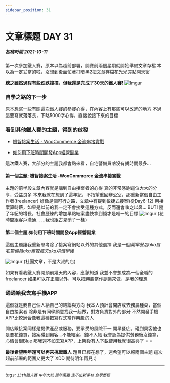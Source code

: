 ```yaml
---
sidebar_position: 31
---
```


# 文章標題 DAY 31

##### 初稿時間 2021-10-11

第一次參加鐵人賽，原本以為超前部署，開賽前兩個星期就開始準備文章存檔
本以為一定妥當的啦，沒想到後面忙著打暗黑2把文章存檔花光光差點開天窗

**總之雖然過程有些跌跌撞撞，但我還是完成了30天的鐵人賽!**
![Imgur](https://i.imgur.com/csKNJXa.jpg)

### 自學之路的下一步

原本想寫一些有關這次鐵人賽的參賽心得，在內容上有那些可以改進的地方
不過這要寫就落落長，下略5000字心得，直接說接下來的目標

### 看到其他鐵人賽的主題，得到的啟發

* [機智接案生活 - WooCommerce 金流串接實戰](https://ithelp.ithome.com.tw/users/20133765/ironman/4367)

* [如何用下班時間開發App經營副業](https://ithelp.ithome.com.tw/users/20141356/ironman/4586)

這次鐵人賽，大部分的主題我都會點來看，自宅警備員啥沒有就時間最多...

#### 第一個主題: 機智接案生活 -WooCommerce 金流串接實戰

主題的前半段文章內容就是講到自由接案者的心得
真的非常感謝這位大大的分享，受益良多
本來我就在想到了這年紀，不指望重回辦公室，那重新當個自由工作者(freelancer)
好像是個可行之路，文章中有提到敏捷式接案(從Day6-12)
用接案算時薪，如果是以前的我一定不會接受這種方式，反而還會嗤之以鼻...
BUT! 隨了年紀的增長，社會歷練的增加早點結案盡快拿到錢才是唯一的目標
![Imgur](https://i.imgur.com/TJcoMsu.png)
(花時間跟客戶溝通... ...我也跟古見硝子一樣)

#### 第二個主題:如何用下班時間開發App經營副業

這個主題讓我重新思考除了接案寫網站以外的其他選擇
我是一個*開早餐店aka自宅警備員aka實習農夫aka烘焙學徒*

![Imgur](https://i.imgur.com/BkMK6PO.png)
(社團文章，不是大叔的店)

如果有看我鐵人賽開頭前幾天的內容，應該知道
我並不會想成為一個全職的freelancer
如果可以在正職以外，可以把興趣當作副業來做，是我的理想

### 通通給我去寫手機APP

這個就是我自己個人給自己的結論與方向
我本人預計會開店或去務農種菜，當個自由接案者
除非是有同學願意找我一起做，對方負責對外的部分
不然開發手機APP比較適合像我這種把寫程式當作興趣的人

開店跟接案同樣是提供產品或服務，要承受的風險不一
開早餐店，碰到奧客他也是要花錢買，接案碰到奧客...不能結案、錢不入帳
我會認為提供勞務後沒錢拿，心情會很Blue
那我還不如去寫APP，上架後有人下載使用我就很高興了 = =

**最後希望明年還可以再來挑戰鐵人**
題目已經在想了，還希望可以報兩個主題
這次超前部署的範圍又更大了 XDD
期待明年再見 :)

---

###### tags: `13th鐵人賽` `中年大叔` `萬年菜雞` `走不出新手村` `自學歷程`
